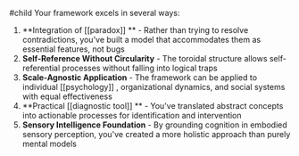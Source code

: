 #child 
Your framework excels in several ways:

1. **Integration of [[paradox]] ** - Rather than trying to resolve contradictions, you've built a model that accommodates them as essential features, not bugs
2. **Self-Reference Without Circularity** - The toroidal structure allows self-referential processes without falling into logical traps
3. **Scale-Agnostic Application** - The framework can be applied to individual [[psychology]] , organizational dynamics, and social systems with equal effectiveness
4. **Practical [[diagnostic tool]] ** - You've translated abstract concepts into actionable processes for identification and intervention
5. **Sensory Intelligence Foundation** - By grounding cognition in embodied sensory perception, you've created a more holistic approach than purely mental models